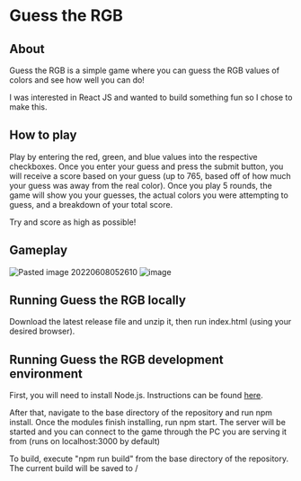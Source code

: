 # Guess the RGB
## About
Guess the RGB is a simple game where you can guess the RGB values of colors and see how well you can do!

I was interested in React JS and wanted to build something fun so I chose to make this.

## How to play
Play by entering the red, green, and blue values into the respective checkboxes. Once you enter your guess and press the submit button, you will receive a score based on your guess (up to 765, based off of how much your guess was away from the real color). Once you play 5 rounds, the game will show you your guesses, the actual colors you were attempting to guess, and a breakdown of your total score. 

Try and score as high as possible!

## Gameplay
![Pasted image 20220608052610](https://user-images.githubusercontent.com/40770861/172594805-c5a0bcaa-0e33-4fa9-b8bb-321b4756e503.png)
![image](https://user-images.githubusercontent.com/40770861/172594762-a2397a38-327a-4afe-a6c0-efcaaa097764.png)

## Running Guess the RGB locally
Download the latest release file and unzip it, then run index.html (using your desired browser).

## Running Guess the RGB development environment
First, you will need to install Node.js. Instructions can be found [here](https://docs.npmjs.com/downloading-and-installing-node-js-and-npm). 

After that, navigate to the base directory of the repository and run npm install. Once the modules finish installing, run npm start. The server will be started and you can connect to the game through the PC you are serving it from (runs on localhost:3000 by default)

To build, execute "npm run build" from the base directory of the repository. The current build will be saved to /
